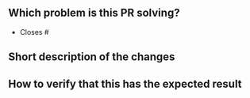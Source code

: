 <!--
Thank you for contributing to the project! 💜
Please make sure to:
- Chat with us first if this is a big change
  - Open a new issue (or comment on an existing one)
  - We want to make sure you don't spend time implementing something we might have to say No to
- Add unit tests
- Mention any relevant issues in the PR description (e.g. "Fixes #123")

Please see our [OSS process document](https://github.com/honeycombio/home/blob/main/honeycomb-oss-lifecycle-and-practices.md#) to get an idea of how we operate.
-->

## Which problem is this PR solving?

- Closes #<enter issue here>

## Short description of the changes

## How to verify that this has the expected result

